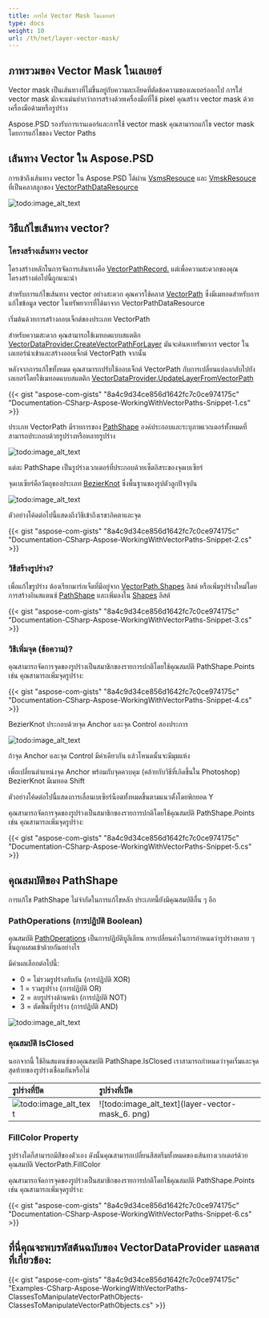 ```yaml
---
title: การใส่ Vector Mask ในเลเยอร์
type: docs
weight: 10
url: /th/net/layer-vector-mask/
---
```


## **ภาพรวมของ Vector Mask ในเลเยอร์**
Vector mask เป็นเส้นทางที่ไม่ขึ้นอยู่กับความละเอียดที่ตัดข้อความของเลเยอร์ออกไป การใส่ vector mask มักจะแม่นยำกว่าการสร้างด้วยเครื่องมือที่ใช้ pixel คุณสร้าง vector mask ด้วยเครื่องมือด้ามหรือรูปร่าง

Aspose.PSD รองรับการเรนเดอร์และการใช้ vector mask คุณสามารถแก้ไข vector mask โดยการแก้ไขของ Vector Paths

## **เส้นทาง Vector ใน Aspose.PSD**
การเข้าถึงเส้นทาง vector ใน Aspose.PSD ได้ผ่าน [VsmsResouce](https://reference.aspose.com/psd/net/aspose.psd.fileformats.psd.layers.layerresources/vsmsresource) และ [VmskResouce](https://reference.aspose.com/psd/net/aspose.psd.fileformats.psd.layers.layerresources/vmskresource) ที่เป็นคลาสลูกของ [VectorPathDataResource](https://reference.aspose.com/psd/net/aspose.psd.fileformats.psd.layers.layerresources/vectorpathdataresource)

![todo:image_alt_text](layer-vector-mask_0.png)

## **วิธีแก้ไขเส้นทาง vector?**
### **โครงสร้างเส้นทาง vector**
โครงสร้างหลักในการจัดการเส้นทางคือ [VectorPathRecord.](https://reference.aspose.com/psd/net/aspose.psd.fileformats.core.vectorpaths/vectorpathrecord) แต่เพื่อความสะดวกของคุณ โครงสร้างต่อไปนี้ถูกแนะนำ

สำหรับการแก้ไขเส้นทาง vector อย่างสะดวก คุณควรใช้คลาส [VectorPath](https://gist.github.com/aspose-com-gists/8a4c9d34ce856d1642fc7c0ce974175c#file-examples-csharp-aspose-workingwithvectorpaths-classestomanipulatevectorpathobjects-classestomanipulatevectorpathobjects-cs) ซึ่งมีเมทอดสำหรับการแก้ไขข้อมูล vector ในทรัพยากรที่ได้มาจาก VectorPathDataResource

เริ่มต้นด้วยการสร้างออบเจ็กต์ของประเภท VectorPath

สำหรับความสะดวก คุณสามารถใช้เมทอดแบบสแตติก [VectorDataProvider.CreateVectorPathForLayer](https://gist.github.com/aspose-com-gists/8a4c9d34ce856d1642fc7c0ce974175c#file-examples-csharp-aspose-workingwithvectorpaths-classestomanipulatevectorpathobjects-classestomanipulatevectorpathobjects-cs) มันจะค้นหาทรัพยากร vector ในเลเยอร์นำเข้าและสร้างออบเจ็กต์ VectorPath จากนั้น

หลังจากการแก้ไขทั้งหมด คุณสามารถปรับใช้ออบเจ็กต์ VectorPath กับการเปลี่ยนแปลงกลับไปยังเลเยอร์โดยใช้เมทอดแบบสแตติก [VectorDataProvider.UpdateLayerFromVectorPath](https://gist.github.com/aspose-com-gists/8a4c9d34ce856d1642fc7c0ce974175c#file-examples-csharp-aspose-workingwithvectorpaths-classestomanipulatevectorpathobjects-classestomanipulatevectorpathobjects-cs)

{{< gist "aspose-com-gists" "8a4c9d34ce856d1642fc7c0ce974175c" "Documentation-CSharp-Aspose-WorkingWithVectorPaths-Snippet-1.cs" >}}

ประเภท VectorPath มีรายการของ [PathShape](https://gist.github.com/aspose-com-gists/8a4c9d34ce856d1642fc7c0ce974175c#file-examples-csharp-aspose-workingwithvectorpaths-classestomanipulatevectorpathobjects-classestomanipulatevectorpathobjects-cs) องค์ประกอบและระบุภาพเวกเตอร์ทั้งหมดที่สามารถประกอบด้วยรูปร่างหรือหลายรูปร่าง

![todo:image_alt_text](layer-vector-mask_1.png)

แต่ละ PathShape เป็นรูปร่างเวกเตอร์ที่ประกอบด้วยเซ็ตอิสระของจุดเบเซียร์

จุดเบเซียร์คือวัตถุของประเภท [BezierKnot](https://gist.github.com/aspose-com-gists/8a4c9d34ce856d1642fc7c0ce974175c#file-examples-csharp-aspose-workingwithvectorpaths-classestomanipulatevectorpathobjects-classestomanipulatevectorpathobjects-cs) ซึ่งพื้นฐานของรูปตัวลูกปัจจุบัน

![todo:image_alt_text](layer-vector-mask_2.png)

ตัวอย่างโค้ดต่อไปนี้แสดงถึงวิธีเข้าถึงเรขาภิคตาและจุด

{{< gist "aspose-com-gists" "8a4c9d34ce856d1642fc7c0ce974175c" "Documentation-CSharp-Aspose-WorkingWithVectorPaths-Snippet-2.cs" >}}
### **วิธีสร้างรูปร่าง?**
เพื่อแก้ไขรูปร่าง ต้องเรียกมาร์กเจ็ตที่มีอยู่จาก [VectorPath.Shapes](https://gist.github.com/aspose-com-gists/8a4c9d34ce856d1642fc7c0ce974175c#file-examples-csharp-aspose-workingwithvectorpaths-classestomanipulatevectorpathobjects-classestomanipulatevectorpathobjects-cs) ลิสต์ หรือเพิ่มรูปร่างใหม่โดยการสร้างอินสแตนซ์ [PathShape](https://gist.github.com/aspose-com-gists/8a4c9d34ce856d1642fc7c0ce974175c#file-examples-csharp-aspose-workingwithvectorpaths-classestomanipulatevectorpathobjects-classestomanipulatevectorpathobjects-cs) และเพิ่มลงใน [Shapes](https://gist.github.com/aspose-com-gists/8a4c9d34ce856d1642fc7c0ce974175c#file-examples-csharp-aspose-workingwithvectorpaths-classestomanipulatevectorpathobjects-classestomanipulatevectorpathobjects-cs) ลิสต์

{{< gist "aspose-com-gists" "8a4c9d34ce856d1642fc7c0ce974175c" "Documentation-CSharp-Aspose-WorkingWithVectorPaths-Snippet-3.cs" >}}
### **วิธีเพิ่มจุด (ข้อความ)?**
คุณสามารถจัดการจุดของรูปร่างเป็นสมาชิกของรายการปกติโดยใช้คุณสมบัติ PathShape.Points เช่น คุณสามารถเพิ่มจุดรูปร่าง:

{{< gist "aspose-com-gists" "8a4c9d34ce856d1642fc7c0ce974175c" "Documentation-CSharp-Aspose-WorkingWithVectorPaths-Snippet-4.cs" >}}

BezierKnot ประกอบด้วยจุด Anchor และจุด Control สองประการ

![todo:image_alt_text](layer-vector-mask_3.png)

ถ้าจุด Anchor และจุด Control มีค่าเดียวกัน แล้วโหนดนั้นจะมีมุมแห้ง

เพื่อเปลี่ยนตำแหน่งจุด Anchor พร้อมกับจุดควบคุม (คล้ายกับวิธีที่เกิดขึ้นใน Photoshop) BezierKnot มีเมทอด Shift

ตัวอย่างโค้ดต่อไปนี้แสดงการเลื่อนเบเซียร์น็อตทั้งหมดขึ้นตามแนวตั้งโดยพิกยอด Y

คุณสามารถจัดการจุดของรูปร่างเป็นสมาชิกของรายการปกติโดยใช้คุณสมบัติ PathShape.Points เช่น คุณสามารถเพิ่มจุดรูปร่าง:

{{< gist "aspose-com-gists" "8a4c9d34ce856d1642fc7c0ce974175c" "Documentation-CSharp-Aspose-WorkingWithVectorPaths-Snippet-5.cs" >}}

## **คุณสมบัติของ PathShape**
การแก้ไข PathShape ไม่จำกัดในการแก้ไขหลัก ประเภทนี้ยังมีคุณสมบัติอื่น ๆ อีก

### **PathOperations (การปฏิบัติ Boolean)**
คุณสมบัติ [PathOperations](https://reference.aspose.com/psd/net/aspose.psd.fileformats.core.vectorpaths/pathoperations) เป็นการปฏิบัติบูลีเลียน การเปลี่ยนค่าในการกำหนดว่ารูปร่างหลาย ๆ ชิ้นถูกผสมเข้าด้วยกันอย่างไร

มีค่าผลเลือกต่อไปนี้:

- 0 = ไม่รวมรูปร่างทับกัน (การปฏิบัติ XOR)
- 1 = รวมรูปร่าง (การปฏิบัติ OR)
- 2 = ลบรูปร่างด้านหน้า (การปฏิบัติ NOT)
- 3 = ตัดพื้นที่รูปร่าง (การปฏิบัติ AND)

![todo:image_alt_text](layer-vector-mask_4.png)

### **คุณสมบัติ IsClosed**
นอกจากนี้ ใช้อินสแตนซ์ของคุณสมบัติ PathShape.IsClosed เราสามารถกำหนดว่าจุดเริ่มและจุดสุดท้ายของรูปร่างเชื่อมกันหรือไม่

| **รูปร่างที่ปิด** | **รูปร่างที่เปิด** |
| :- | :- |
| ![todo:image_alt_text](layer-vector-mask_5.png) | ![todo:image_alt_text](layer-vector-mask_6. png) |

### **FillColor Property**
รูปร่างใดก็สามารถมีสีของตัวเอง ดังนั้นคุณสามารถเปลี่ยนสีสตรีมทั้งหมดของเส้นทางเวกเตอร์ด้วยคุณสมบัติ VectorPath.FillColor

คุณสามารถจัดการจุดของรูปร่างเป็นสมาชิกของรายการปกติโดยใช้คุณสมบัติ PathShape.Points เช่น คุณสามารถเพิ่มจุดรูปร่าง:

{{< gist "aspose-com-gists" "8a4c9d34ce856d1642fc7c0ce974175c" "Documentation-CSharp-Aspose-WorkingWithVectorPaths-Snippet-6.cs" >}}

## **ที่นี่คุณจะพบรหัสต้นฉบับของ VectorDataProvider และคลาสที่เกี่ยวข้อง:**
{{< gist "aspose-com-gists" "8a4c9d34ce856d1642fc7c0ce974175c" "Examples-CSharp-Aspose-WorkingWithVectorPaths-ClassesToManipulateVectorPathObjects-ClassesToManipulateVectorPathObjects.cs" >}}
